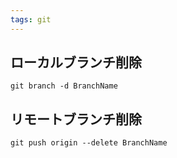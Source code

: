```yaml
---
tags: git
---
```

## ローカルブランチ削除
```
git branch -d BranchName
```
## リモートブランチ削除
```
git push origin --delete BranchName
```
